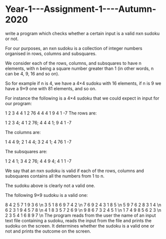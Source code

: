 # Year-1---Assignment-1----Autumn-2020
write a program which checks whether a certain input is a valid nxn sudoku or not.

For our purposes, an nxn sudoku is a collection of integer numbers organised in rows, columns and subsquares.

We consider each of the rows, columns, and subsquares to have n elements, with n being a square number greater than 1 (in other words, n can be 4, 9, 16 and so on).

So for example if n is 4, we have a 4×4 sudoku with 16 elements, if n is 9 we have a 9×9 one with 81 elements, and so on.

For instance the following is a 4×4 sudoku that we could expect in input for our program:

1 2 3 4
4 1 2 76
4 4 4 1
9 4 1 -7
The rows are:

1 2 3 4; 4 1 2 76; 4 4 4 1; 9 4 1 -7

The columns are:

1 4 4 9; 2 1 4 4; 3 2 4 1; 4 76 1 -7

The subsquares are:

1 2 4 1; 3 4 2 76; 4 4 9 4; 4 1 1 -7

We say that an nxn sudoku is valid if each of the rows, columns and subsquares contains all the numbers from 1 to n.

The sudoku above is clearly not a valid one.

The following 9×9 sudoku is a valid one:

8 4 2 5 7 1 9 3 6 \n
3 5 1 8 6 9 7 4 2 \n
7 6 9 2 4 3 1 8 5 \n
5 9 7 6 2 8 3 1 4 \n
6 2 3 1 9 4 5 7 8 \n
4 1 8 3 5 7 2 6 9 \n
9 8 6 7 3 2 4 5 1 \n
1 7 4 9 8 5 6 2 3 \n
2 3 5 4 1 6 8 9 7 \n
The program reads from the user the name of an input text file containing a sudoku, reads the input from the file and prints the sudoku on the screen. It determines whether the sudoku is a valid one or not and prints the outcome on the screen.
